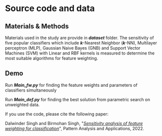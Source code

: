 # Source code and data

Materials & Methods
-----------

Materials used in the study are provide in ***dataset*** folder. The sensitivity of five popular classifiers which include ***k***-Nearest Neighbor (***k***-NN), Multilayer perceptron (MLP), Gaussian Naive Bayes (GNB) and Support Vector Machines (SVM) with Linear and RBF kernels is measured to determine the most suitable algorithms for feature weighting. 

Demo
-----------
Run ***Main_fw.py*** for finding the feature weights and parameters of classifiers simultaneously

Run ***Main_def.py*** for finding the best solution from parametric search on unweighted data.

If you use the code, please cite the following paper:

Dalwinder Singh and Birmohan Singh, "*[Sensitivity analysis of feature weighting for classification](https://link.springer.com/article/10.1007/s10044-022-01077-0)*", Pattern Analysis and Applications, 2022.

